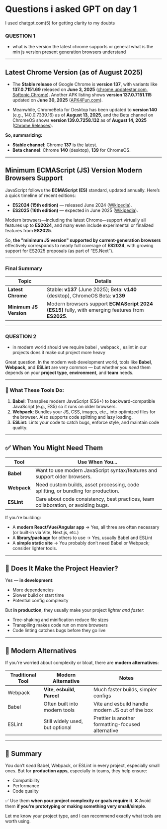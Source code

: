# Questions i asked GPT on day 1

I used chatgpt.com(5) for getting clarity to my doubts

### QUESTION 1
- what is the version the latest chrome supports or general what is the min js version present generation browsers understand

---

## Latest Chrome Version (as of August 2025)

* The **Stable release** of Google Chrome is **version 137**, with variants like **137.0.7151.69** released on **June 3, 2025** ([chrome.updatestar.com][1], [Softonic Chrome][2]). Another APK listing shows **version 137.0.7151.115** updated on **June 30, 2025** ([APK4Fun.com][3]).

* Meanwhile, ChromeBeta for Desktop has been updated to **version 140** (e.g., 140.0.7339.16) as of **August 13, 2025**, and the Beta channel on ChromeOS shows **version 139.0.7258.132** as of **August 14, 2025** ([Chrome Releases][4]).

**So, summarizing:**

* **Stable channel**: Chrome **137** is the latest.
* **Beta channel**: Chrome **140** (desktop), **139** for ChromeOS.

---

## Minimum ECMAScript (JS) Version Modern Browsers Support

JavaScript follows the **ECMAScript (ES)** standard, updated annually. Here’s a quick timeline of recent editions:

* **ES2024 (15th edition)** — released June 2024 ([Wikipedia][5]).
* **ES2025 (16th edition)** — expected in June 2025 ([Wikipedia][5]).

Modern browsers—including the latest Chrome—support virtually all features up to **ES2024**, and many even include experimental or finalized features from **ES2025**.

So, **the "minimum JS version" supported by current-generation browsers** effectively corresponds to nearly full coverage of **ES2024**, with growing support for ES2025 proposals (as part of “ES.Next”).

---

### Final Summary

| Topic                  | Details                                                                                           |
| ---------------------- | ------------------------------------------------------------------------------------------------- |
| **Latest Chrome**      | Stable: **v137** (June 2025); Beta: **v140** (desktop), ChromeOS Beta: **v139**                   |
| **Minimum JS Version** | Modern browsers support **ECMAScript 2024 (ES15)** fully, with emerging features from **ES2025**. |



[1]: https://chrome.updatestar.com/en/cms/94.0.4606.61?utm_source=chatgpt.com "Google Chrome - Download"
[2]: https://chrome.en.softonic.com/download?utm_source=chatgpt.com "Download Google Chrome - Free - latest version"
[3]: https://www.apk4fun.com/apk/1192/?utm_source=chatgpt.com "Google Chrome 137.0.7151.115 APK (Latest Version) - APK4Fun"
[4]: https://chromereleases.googleblog.com/?utm_source=chatgpt.com "Chrome Releases"
[5]: https://en.wikipedia.org/wiki/ECMAScript_version_history?utm_source=chatgpt.com "ECMAScript version history"

---

### QUESTION 2

- in modern world should we require babel , webpack , eslint in our projects does it make out project more heavy

Great question. In the modern web development world, tools like **Babel**, **Webpack**, and **ESLint** are very common — but whether you *need* them depends on your **project type**, **environment**, and **team** needs.

---

### 🧰 What These Tools Do:

1. **Babel**: Transpiles modern JavaScript (ES6+) to backward-compatible JavaScript (e.g., ES5) so it runs on older browsers.
2. **Webpack**: Bundles your JS, CSS, images, etc., into optimized files for the browser. Also supports code splitting and lazy loading.
3. **ESLint**: Lints your code to catch bugs, enforce style, and maintain code quality.

---

## ✅ When You Might Need Them

| Tool        | Use When You...                                                                    |
| ----------- | ---------------------------------------------------------------------------------- |
| **Babel**   | Want to use modern JavaScript syntax/features and support older browsers.          |
| **Webpack** | Need custom builds, asset processing, code splitting, or bundling for production.  |
| **ESLint**  | Care about code consistency, best practices, team collaboration, or avoiding bugs. |

If you're building:

* A **modern React/Vue/Angular app** → Yes, all three are often necessary (or built-in via Vite, Next.js, etc.)
* A **library/package** for others to use → Yes, usually Babel and ESLint
* A **simple static site** → You probably don’t need Babel or Webpack; consider lighter tools.

---

## 🚀 Does It Make the Project Heavier?

Yes — **in development**:

* More dependencies
* Slower build or start time
* Potential config complexity

But **in production**, they usually make your project *lighter and faster*:

* Tree-shaking and minification reduce file sizes
* Transpiling makes code run on more browsers
* Code linting catches bugs before they go live

---

## 🧩 Modern Alternatives

If you're worried about complexity or bloat, there are **modern alternatives**:

| Traditional Tool | Modern Alternative                | Notes                                              |
| ---------------- | --------------------------------- | -------------------------------------------------- |
| Webpack          | **Vite**, **esbuild**, **Parcel** | Much faster builds, simpler configs                |
| Babel            | Often built into modern tools     | Vite and esbuild handle modern JS out of the box   |
| ESLint           | Still widely used, but optional   | Prettier is another formatting-focused alternative |

---

## 🧠 Summary

You don’t *need* Babel, Webpack, or ESLint in every project, especially small ones. But for **production apps**, especially in teams, they help ensure:

* Compatibility
* Performance
* Code quality

✅ Use them **when your project complexity or goals require it**.
❌ Avoid them **if you're prototyping or making something very small/simple**.

Let me know your project type, and I can recommend exactly what tools are worth using.

